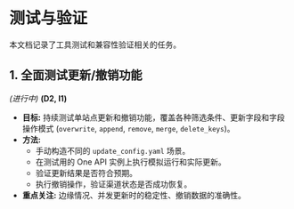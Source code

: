 # 测试与验证

本文档记录了工具测试和兼容性验证相关的任务。

## 1. 全面测试更新/撤销功能

*(进行中)* **(D2, I1)**

*   **目标:** 持续测试单站点更新和撤销功能，覆盖各种筛选条件、更新字段和字段操作模式 (`overwrite`, `append`, `remove`, `merge`, `delete_keys`)。
*   **方法:**
    *   手动构造不同的 `update_config.yaml` 场景。
    *   在测试用的 One API 实例上执行模拟运行和实际更新。
    *   验证更新结果是否符合预期。
    *   执行撤销操作，验证渠道状态是否成功恢复。
*   **重点关注:** 边缘情况、并发更新时的稳定性、撤销数据的准确性。